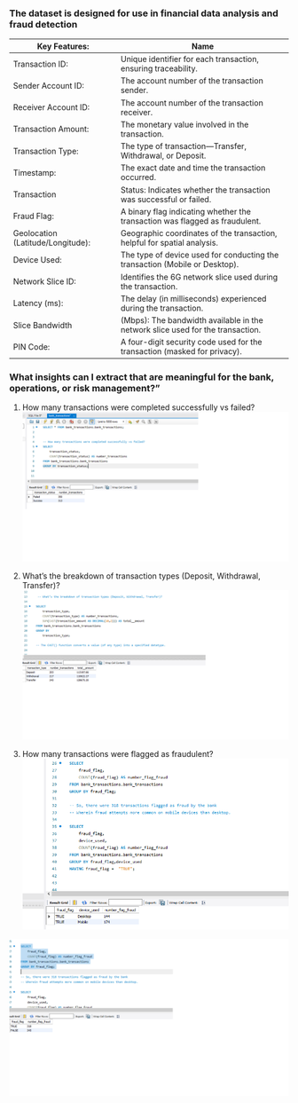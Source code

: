 ### The dataset is designed for use in financial data analysis and fraud detection

|Key Features:| Name |
|----------------    | -------------------------------------------------------------|
|Transaction ID:     | Unique identifier for each transaction, ensuring traceability.|
|Sender Account ID:  | The account number of the transaction sender.|
|Receiver Account ID:| The account number of the transaction receiver.|
|Transaction Amount: |The monetary value involved in the transaction.|
|Transaction Type:   |The type of transaction—Transfer, Withdrawal, or Deposit.|
|Timestamp:          |The exact date and time the transaction occurred.|
|Transaction         |Status: Indicates whether the transaction was successful or failed.|
|Fraud Flag:         | A binary flag indicating whether the transaction was flagged as fraudulent.|
|Geolocation (Latitude/Longitude): | Geographic coordinates of the transaction, helpful for spatial analysis.|
|Device Used:        |The type of device used for conducting the transaction (Mobile or Desktop).|
|Network Slice ID:   | Identifies the 6G network slice used during the transaction.|
|Latency (ms):       | The delay (in milliseconds) experienced during the transaction.|
|Slice Bandwidth     |(Mbps): The bandwidth available in the network slice used for the transaction.|
|PIN Code:           |A four-digit security code used for the transaction (masked for privacy).|

### What insights can I extract that are meaningful for the bank, operations, or risk management?”
1. How many transactions were completed successfully vs failed?   
![failed vs success](https://github.com/JennReqs/sql_projects/blob/main/bank_transactions/failedvssucesstrans.png )

2. What’s the breakdown of transaction types (Deposit, Withdrawal, Transfer)?
![transaction type](https://github.com/JennReqs/sql_projects/blob/main/bank_transactions/breakdowntranstype.png)

3. How many transactions were flagged as fraudulent?
![flagged transaction type](https://github.com/JennReqs/sql_projects/blob/main/bank_transactions/flagged_transaction_device.png)

![flagged transaction](https://github.com/JennReqs/sql_projects/blob/main/bank_transactions/flagged_transaction.PNG)

